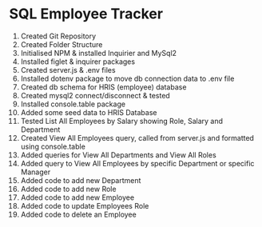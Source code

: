 # SQL Employee Tracker

1. Created Git Repository
2. Created Folder Structure
3. Initialised NPM & installed Inquirier and MySql2
4. Installed figlet & inquirer packages
5. Created server.js & .env files
6. Installed dotenv package to move db connection data to .env file
7. Created db schema for HRIS (employee) database
8. Created mysql2 connect/disconnect & tested
9. Installed console.table package
10. Added some seed data to HRIS Database
11. Tested List All Employees by Salary showing Role, Salary and Department
12. Created View All Employees query, called from server.js and formatted using console.table
13. Added queries for View All Departments and View All Roles
14. Added query to View All Employees by specific Department or specific Manager
15. Added code to add new Department
16. Added code to add new Role
17. Added code to add new Employee
18. Added code to update Employees Role
19. Added code to delete an Employee
